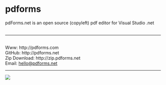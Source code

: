# pdforms
pdForms.net is an open source (copyleft) pdf editor for Visual Studio .net
<br/>
<br/>
<hr/>
<br/>Www: http://pdforms.com
<br/>GitHub: http://pdforms.net
<br/>Zip Download: http://zip.pdforms.net
<br/>Email: <a href="mailto:hello@pdforms.net?subject=pdForms.net">hello@pdforms.net</a>
<br/>
<hr/>
<a href="http://pdforms.com/images/screenshot-003.png" target="_blank">
  <img src="http://pdforms.com/images/screenshot-pdformsNet.png"/>
</a>
